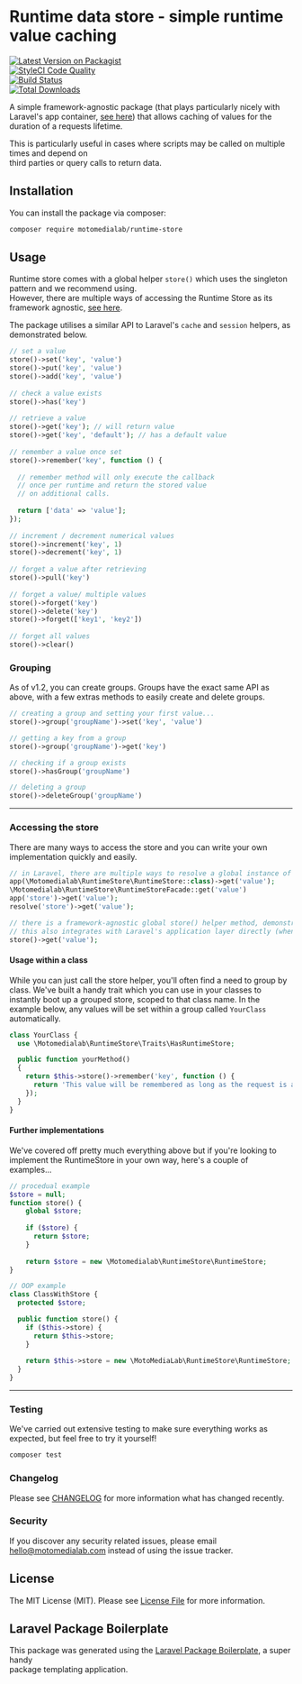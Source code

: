 
# Runtime data store - simple runtime value caching  
  
[![Latest Version on Packagist](https://img.shields.io/packagist/v/motomedialab/runtime-store.svg?style=flat-square)](https://packagist.org/packages/motomedialab/runtime-store)  
[![StyleCI Code Quality](https://github.styleci.io/repos/211288585/shield?style=flat-square)](https://github.styleci.io/repos/211288585)  
[![Build Status](https://img.shields.io/travis/motomedialab/runtime-store/master.svg?style=flat-square)](https://travis-ci.org/motomedialab/runtime-store)  
[![Total Downloads](https://img.shields.io/packagist/dt/motomedialab/runtime-store.svg?style=flat-square)](https://packagist.org/packages/motomedialab/runtime-store)  
  
A simple framework-agnostic package (that plays particularly nicely with Laravel's app container, [see here](#accessing-the-store)) that allows caching of values for the duration of a requests lifetime.
  
This is particularly useful in cases where scripts may be called on multiple times and depend on  
third parties or query calls to return data.  
  
## Installation  
  
You can install the package via composer:  
  
```bash  
composer require motomedialab/runtime-store  
```  
  
## Usage  
  
Runtime store comes with a global helper `store()` which uses the singleton pattern and we recommend using.  
However, there are multiple ways of accessing the Runtime Store as its framework agnostic, [see here](#accessing-the-store).
  
The package utilises a similar API to Laravel's `cache` and `session` helpers, as demonstrated below.
  
``` php  
// set a value  
store()->set('key', 'value')  
store()->put('key', 'value')  
store()->add('key', 'value')  
  
// check a value exists  
store()->has('key')  
  
// retrieve a value  
store()->get('key'); // will return value  
store()->get('key', 'default'); // has a default value  
  
// remember a value once set  
store()->remember('key', function () {  
  
  // remember method will only execute the callback  
  // once per runtime and return the stored value  
  // on additional calls.  
  
  return ['data' => 'value'];  
});  
  
// increment / decrement numerical values  
store()->increment('key', 1)  
store()->decrement('key', 1)  
  
// forget a value after retrieving  
store()->pull('key')  
  
// forget a value/ multiple values  
store()->forget('key')  
store()->delete('key')  
store()->forget(['key1', 'key2'])  
  
// forget all values  
store()->clear()
```

### Grouping

As of v1.2, you can create groups. Groups have the exact same API as above, with a few extras methods to easily create and delete groups.

```php
// creating a group and setting your first value...
store()->group('groupName')->set('key', 'value')

// getting a key from a group
store()->group('groupName')->get('key')

// checking if a group exists
store()->hasGroup('groupName')

// deleting a group
store()->deleteGroup('groupName')
```
---
  
### Accessing the store

There are many ways to access the store and you can write your own implementation quickly and easily.
  
```php  
// in Laravel, there are multiple ways to resolve a global instance of the store...  
app(\Motomedialab\RuntimeStore\RuntimeStore::class)->get('value');
\Motomedialab\RuntimeStore\RuntimeStoreFacade::get('value')
app('store')->get('value');  
resolve('store')->get('value');  

// there is a framework-agnostic global store() helper method, demonstrated below.
// this also integrates with Laravel's application layer directly (when installed).
store()->get('value');
```  

#### Usage within a class

While you can just call the store helper, you'll often find a need to group by class. We've built a handy trait which you can use in your classes to instantly boot up a grouped store, scoped to that class name. In the example below, any values will be set within a group called `YourClass` automatically.

```php
class YourClass {
  use \Motomedialab\RuntimeStore\Traits\HasRuntimeStore;

  public function yourMethod()
  {
    return $this->store()->remember('key', function () {
      return 'This value will be remembered as long as the request is active!';
    });
  }
}
```

#### Further implementations

We've covered off pretty much everything above but if you're looking to implement the RuntimeStore in your own way, here's a couple of examples...

```php
// procedual example
$store = null;  
function store() {  
    global $store;  
    
    if ($store) {
      return $store;
    }
    
    return $store = new \Motomedialab\RuntimeStore\RuntimeStore;  
}

// OOP example
class ClassWithStore {
  protected $store;

  public function store() {
    if ($this->store) {
      return $this->store;
    }
    
    return $this->store = new \MotoMediaLab\RuntimeStore\RuntimeStore;
  }
}
```

---
  
### Testing  

We've carried out extensive testing to make sure everything works as expected, but feel free to try it yourself!
  
``` bash  
composer test  
```  
  
### Changelog  
  
Please see [CHANGELOG](CHANGELOG.md) for more information what has changed recently.  
  
### Security  
  
If you discover any security related issues, please email hello@motomedialab.com instead of using the issue tracker.  
  
## License  
  
The MIT License (MIT). Please see [License File](LICENSE.md) for more information.  
  
## Laravel Package Boilerplate  
  
This package was generated using the [Laravel Package Boilerplate](https://laravelpackageboilerplate.com), a super handy  
package templating application.
